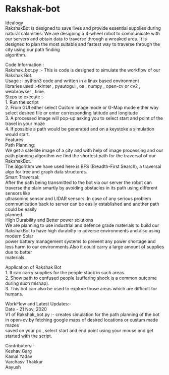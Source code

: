 # Rakshak-bot

Idealogy    
RakshakBot is designed to save lives and provide essential supplies during natural calamities. We are designing a 4-wheel robot to communicate with our servers     and obtain data to traverse through a wreaked area. It is designed to plan the most suitable and fastest way to traverse through the city using our path finding   
algorithm.   

Code Information :   
Rakshak_bot.py :- This is code is designed to simulate the workflow of our Rakshak Bot.    
    Usage :- python3 code and written in a linux based environment    
    libraries used :-tkinter , pyautogui , os , numpy , open-cv or cv2 , webbrowser , time.      
    Steps to execute :-   
                        1. Run the script       
                        2. From GUI either select Custom image mode or G-Map mode either way select desired file or enter corresponding latitude and longitude    
                        3. A processed image will pop-up asking you to select start and point of the travel in your maze     
                        4. If possible a path would be generated and on a keystoke a simulation would start.    
Features   
Path Planning:   
We get a satellite image of a city and with help of image processing and our path planning algorithm we find the shortest path for the traversal of our     RakshakBot.    
The algorithm we have used here is BFS (Breadth-First Search), a traversal algo for tree and graph data structures.   
Smart Traversal:        
After the path being transmitted to the bot via our server the robot can traverse the plain smartly by avoiding obstacles in its path using different sensors like   
ultrasoninc sensor and LIDAR sensors. In case of any serious problem communication back to server can be easily established and another path could be easily   
planned.  
High Durability and Better power solutions  
We are planning to use industrial and defence grade materials to build our RakshakBot to have high durabilty in adverse environments and also using modern Solar   
power battery management systems to prevent any power shortage and less harm to our environments.Also it could carry a large amount of supplies due to better   
materials.   

Application of Rakshak Bot  
    1. It can carry supplies for the people stuck in such areas.  
    2. Show path to confused people (suffering shock is a common outcome during such mishap).   
    3. This bot can also be used to explore those areas which are difficult for humans.  
    
WorkFlow and Latest Updates:-  
    Date - 21 Nov, 2020   
      V1 of Rakshak_bot.py :- creates simulation for the path planning of the bot in open-cv by fetching google maps of desired locations or custum made mazes   
      saved on your pc , select start and end point using your mouse and get started with the script.   
 

Contributers:-  
Keshav Garg  
Kamal Yadav  
Varchasv Thakkar  
Aayush   

